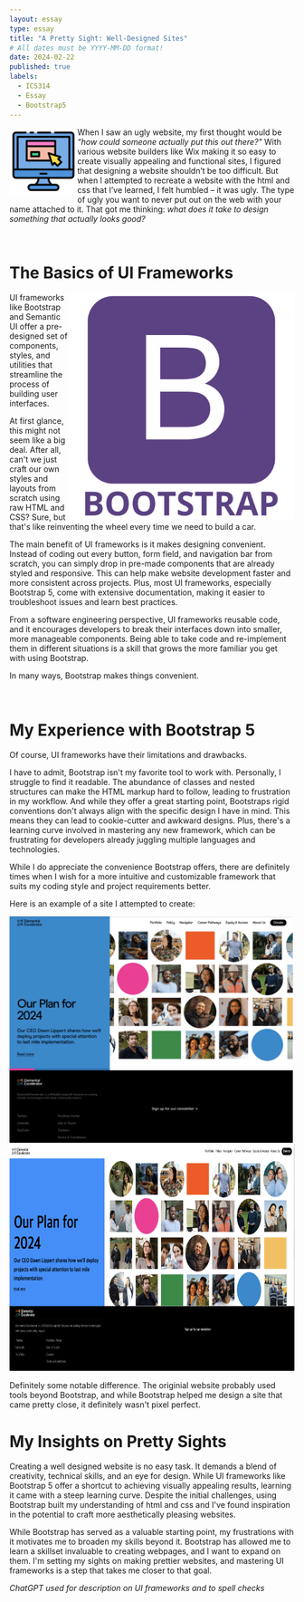 ```yaml
---
layout: essay
type: essay
title: "A Pretty Sight: Well-Designed Sites"
# All dates must be YYYY-MM-DD format!
date: 2024-02-22
published: true
labels:
  - ICS314
  - Essay
  - Bootstrap5
---
```


<img align=left width=120px src="../img/essay_pics/prettysites/prettysites_1.png">

When I saw an ugly website, my first thought would be *“how could someone actually put this out there?"* With various website builders like Wix making it so easy to create visually appealing and functional sites, I figured that designing a website shouldn’t be too difficult.  But when I attempted to recreate a website with the html and css that I’ve learned, I felt humbled – it was ugly. The type of ugly you want to never put out on the web with your name attached to it. That got me thinking: *what does it take to design something that actually looks good?*

<br>

# The Basics of UI Frameworks

<img align=right width=400px src="../img/essay_pics/prettysites/prettysites_2.png">

UI frameworks like Bootstrap and Semantic UI offer a pre-designed set of components, styles, and utilities that streamline the process of building user interfaces.

At first glance, this might not seem like a big deal. After all, can't we just craft our own styles and layouts from scratch using raw HTML and CSS? Sure, but that's like reinventing the wheel every time we need to build a car.

The main benefit of UI frameworks is it makes designing convenient. Instead of coding out every button, form field, and navigation bar from scratch, you can simply drop in pre-made components that are already styled and responsive. This can help make website development faster and more consistent across projects. Plus, most UI frameworks, especially Bootstrap 5, come with extensive documentation, making it easier to troubleshoot issues and learn best practices.

From a software engineering perspective, UI frameworks reusable code, and it encourages developers to break their interfaces down into smaller, more manageable components. Being able to take code and re-implement them in different situations is a skill that grows the more familiar you get with using Bootstrap.

In many ways, Bootstrap makes things convenient.

<br>

# My Experience with Bootstrap 5

Of course, UI frameworks have their limitations and drawbacks. 

I have to admit, Bootstrap isn't my favorite tool to work with. Personally, I struggle to find it readable. The abundance of classes and nested structures can make the HTML markup hard to follow, leading to frustration in my workflow. And while they offer a great starting point, Bootstraps rigid conventions don't always align with the specific design I have in mind. This means they can lead to cookie-cutter and awkward designs. Plus, there's a learning curve involved in mastering any new framework, which can be frustrating for developers already juggling multiple languages and technologies.

While I do appreciate the convenience Bootstrap offers, there are definitely times when I wish for a more intuitive and customizable framework that suits my coding style and project requirements better.

Here is an example of a site I attempted to create: 

<div class="container text-center p-4">
  <img height=400px src="../img/essay_pics/prettysites/prettysites_3.png">
  <img height=400px src="../img/essay_pics/prettysites/prettysites_4.png">
</div>

Definitely some notable difference. The originial website probably used tools beyond Bootstrap, and while Bootstrap helped me design a site that came pretty close, it definitely wasn't pixel perfect.


# My Insights on Pretty Sights

Creating a well designed website is no easy task. It demands a blend of creativity, technical skills, and an eye for design. While UI frameworks like Bootstrap 5 offer a shortcut to achieving visually appealing results, learning it came with a steep learning curve. Despite the initial challenges, using Bootstrap built my understanding of html and css and I've found inspiration in the potential to craft more aesthetically pleasing websites. 

While Bootstrap has served as a valuable starting point, my frustrations with it motivates me to broaden my skills beyond it. Bootstrap has allowed me to learn a skillset invaluable to creating webpages, and I want to expand on them. I'm setting my sights on making prettier websites, and mastering UI frameworks is a step that takes me closer to that goal. 


*ChatGPT used for description on UI frameworks and to spell checks*

